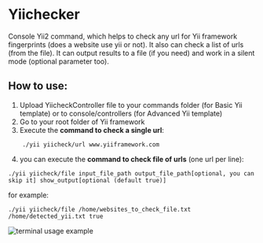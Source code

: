# Yiichecker
Console Yii2 command, which helps to check any url for Yii framework fingerprints (does a website use yii or not). It also can check a list of urls (from the file). It can output results to a file (if you need) and work in a silent mode (optional parameter too).

## How to use:
1. Upload YiicheckController file to your commands folder (for Basic Yii template) or to console/controllers (for Advanced Yii template)
2. Go to your root folder of Yii framework
3. Execute the **command to check a single url**:
```
    ./yii yiicheck/url www.yiiframework.com
```
4. you can execute the **command to check file of urls** (one url per line):
```
./yii yiicheck/file input_file_path output_file_path[optional, you can skip it] show_output[optional (default true)]
```
for example:
```
./yii yiicheck/file /home/websites_to_check_file.txt /home/detected_yii.txt true
```
![terminal usage example](https://user-images.githubusercontent.com/1950858/60845491-290fe100-a1e5-11e9-9f30-eb06ed7fce32.jpg)
